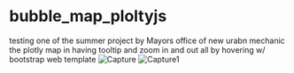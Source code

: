 # bubble_map_ploltyjs
testing one of the summer project by Mayors office of new urabn mechanic
the plotly map in having tooltip and zoom in and out all by hovering 
w/ bootstrap web template
![Capture](https://user-images.githubusercontent.com/110462331/227701451-46c554ae-bff2-4a4f-8397-cb525bcc870a.PNG)
![Capture1](https://user-images.githubusercontent.com/110462331/227701455-3384a1f3-4601-42d6-939b-2c66fbfd8496.PNG)
